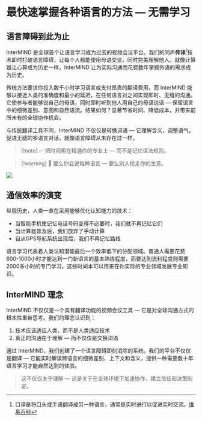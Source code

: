 # 最快速掌握各种语言的方法 — 无需学习

## 语言障碍到此为止

InterMIND 是全球首个让语言学习成为过去的视频会议平台。我们的同声**传译**[^1]技术即时打破语言障碍，让每个人都能使用母语交谈，同时完美理解他人。就像计算器让心算成为历史一样，InterMIND 让为实际沟通而花费数年掌握外语的需求成为历史。

传统方法要求你投入数千小时学习语言或支付昂贵的翻译费用，而 InterMIND 能够以接近人类的准确度和最小的延迟，在任何语言对之间实现即时、无缝的沟通。它使参与者能够说自己的母语，同时即时听到他人用自己的母语说话 — 保留语言中的细微差别、意图和自然语流。结果如何？显著节省时间、降低成本，并带来前所未有的全球协作机会。

与传统翻译工具不同，InterMIND 不仅仅是转换词语 — 它理解含义，调整语气，促进无缝的多语言对话，就像语言障碍从未存在过一样。

[^1]: 口译是将口头或手语翻译成另一种语言，通常是实时进行以促进实时交流。[维基百科](https://en.wikipedia.org/wiki/Language_interpretation)

> [!note] ✅ 把时间用在精通你的专业上 — 而不是记忆语法规则。

> [!warning] 🛑 要么你会说每种语言 — 要么别人抢走你的生意。

![](/1d.png)

## 通信效率的演变

纵观历史，人类一直在采用能够优化认知能力的技术：

- 当智能手机使记忆电话号码变得不必要时，我们就不再记忆它们
- 当计算器普及后，我们放弃了手动计算
- 自从GPS导航系统出现后，我们不再记忆路线

语言学习代表着人类认知潜能最后一个效率低下的分配领域。普通人需要花费600-1000小时才能达到一门新语言的基本熟练程度，而要达到流利程度则需要2000多小时的专门学习。这些时间本可以用来在你实际的专业领域发展专业知识。

## InterMIND 理念

InterMIND 不仅仅是一个具有翻译功能的视频会议工具 — 它是对全球沟通方式的根本性重新思考。我们的理念认识到：

1. 技术应该适应人类，而不是人类适应技术
2. 真正的沟通在于理解 — 而不仅仅是交换词语

通过 InterMIND，我们创建了一个语言障碍即刻消除的系统。我们的平台不仅仅是翻译 — 它能实时解读跨语言的细微差别、上下文和含义，提供一种需要数十年语言学习才能自然达到的体验。

> 这不仅仅关乎理解 — 这是关于在全球环境下加速协作、建立信任和决策制定。